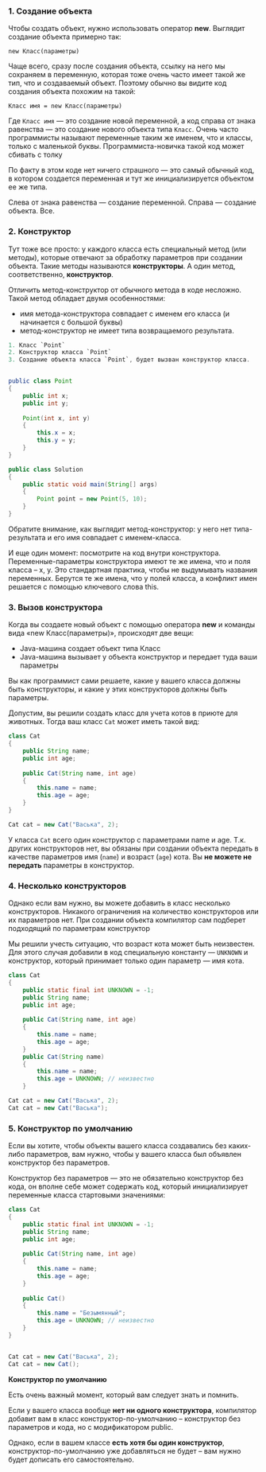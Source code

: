 ### 1. Создание объекта 

Чтобы создать объект, нужно использовать оператор **new**. Выглядит создание объекта примерно так:

```
new Класс(параметры)
```

Чаще всего, сразу после создания объекта, ссылку на него мы сохраняем в переменную, которая тоже очень часто имеет такой же тип, что и создаваемый объект. Поэтому обычно вы видите код создания объекта похожим на такой:

```
Класс имя = new Класс(параметры)
```

Где `Класс имя` — это создание новой переменной, а код справа от знака равенства — это создание нового объекта типа `Класс`.
Очень часто программисты называют переменные таким же именем, что и классы, только с маленькой буквы. Программиста-новичка такой код может сбивать с толку

По факту в этом коде нет ничего страшного — это самый обычный код, в котором создается переменная и тут же инициализируется объектом ее же типа.

Слева от знака равенства — создание переменной. Справа — создание объекта. Все.

### 2. Конструктор 

Тут тоже все просто: у каждого класса есть специальный метод (или методы), которые отвечают за обработку параметров при создании объекта. Такие методы называются **конструкторы**. А один метод, соответственно, **конструктор**.

Отличить метод-конструктор от обычного метода в коде несложно. Такой метод обладает двумя особенностями:

-   имя метода-конструктора совпадает с именем его класса (и начинается с большой буквы)
-   метод-конструктор не имеет типа возвращаемого результата.

```Java
1. Класс `Point`  
2. Конструктор класса `Point`
3. Создание объекта класса `Point`, будет вызван конструктор класса.


public class Point  
{  
    public int x;  
    public int y;  
  
    Point(int x, int y)  
    {  
        this.x = x;  
        this.y = y;  
    }  
}

public class Solution  
{  
    public static void main(String[] args)  
    {  
        Point point = new Point(5, 10);  
    }  
}
```

Обратите внимание, как выглядит метод-конструктор: у него нет типа-результата и его имя совпадает с именем-класса.

И еще один момент: посмотрите на код внутри конструктора. Переменные-параметры конструктора имеют те же имена, что и поля класса – x, y. Это стандартная практика, чтобы не выдумывать названия переменных. Берутся те же имена, что у полей класса, а конфликт имен решается с помощью ключевого слова this.

### 3. Вызов конструктора 

Когда вы создаете новый объект с помощью оператора **new** и команды вида «new Класс(параметры)», происходят две вещи:

-   Java-машина создает объект типа Класс
-   Java-машина вызывает у объекта конструктор и передает туда ваши параметры


Вы как программист сами решаете, какие у вашего класса должны быть конструкторы, и какие у этих конструкторов должны быть параметры.

Допустим, вы решили создать класс для учета котов в приюте для животных. Тогда ваш класс `Cat` может иметь такой вид:

```Java
class Cat  
{  
    public String name;  
    public int age;  
  
    public Cat(String name, int age)  
    {  
        this.name = name;  
        this.age = age;  
    }  
}

Cat cat = new Cat("Васька", 2);
```

У класса `Cat` всего один конструктор с параметрами name и age. Т.к. других конструкторов нет, вы обязаны при создании объекта передать в качестве параметров имя (`name`) и возраст (`age`) кота. Вы **не можете не передать** параметры в конструктор.

### 4. Несколько конструкторов 

Однако если вам нужно, вы можете добавить в класс несколько конструкторов. Никакого ограничения на количество конструкторов или их параметров нет. При создании объекта компилятор сам подберет подходящий по параметрам конструктор

Мы решили учесть ситуацию, что возраст кота может быть неизвестен. Для этого случая добавили в код специальную константу — `UNKNOWN` и конструктор, который принимает только один параметр — имя кота.

```Java
class Cat  
{  
    public static final int UNKNOWN = -1;  
    public String name;  
    public int age;  
  
    public Cat(String name, int age)  
    {  
        this.name = name;  
        this.age = age;  
    }  
    public Cat(String name)  
    {  
        this.name = name;  
        this.age = UNKNOWN; // неизвестно  
    }

Cat cat = new Cat("Васька", 2);
Cat cat = new Cat("Васька");
```

### 5. Конструктор по умолчанию 

Если вы хотите, чтобы объекты вашего класса создавались без каких-либо параметров, вам нужно, чтобы у вашего класса был объявлен конструктор без параметров.

Конструктор без параметров — это не обязательно конструктор без кода, он вполне себе может содержать код, который инициализирует переменные класса стартовыми значениями:

```Java
class Cat  
{  
    public static final int UNKNOWN = -1;  
    public String name;  
    public int age;  
  
    public Cat(String name, int age)  
    {  
        this.name = name;  
        this.age = age;  
    }  
  
    public Cat()  
    {  
        this.name = "Безымянный";  
        this.age = UNKNOWN; // неизвестно  
    }  
}


Cat cat = new Cat("Васька", 2);
Cat cat = new Cat();
```

**Конструктор по умолчанию**

Есть очень важный момент, который вам следует знать и помнить.

Если у вашего класса вообще **нет ни одного конструктора**, компилятор добавит вам в класс конструктор-по-умолчанию – конструктор без параметров и кода, но с модификатором public.

Однако, если в вашем классе **есть хотя бы один конструктор**, конструктор-по-умолчанию уже добавляться не будет – вам нужно будет дописать его самостоятельно.